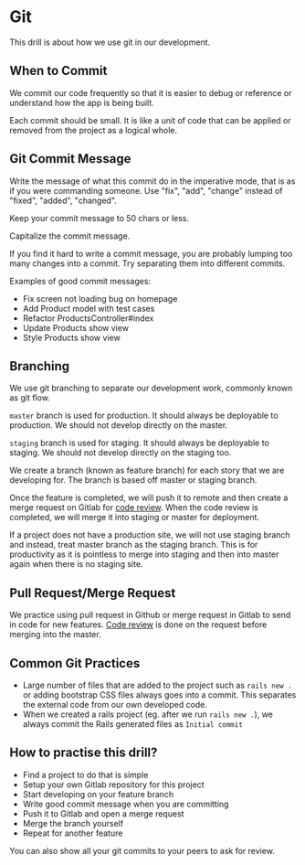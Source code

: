 # Git
This drill is about how we use git in our development.

## When to Commit
We commit our code frequently so that it is easier to debug or reference or understand how the app is being built.

Each commit should be small. It is like a unit of code that can be applied or removed from the project as a logical whole.

## Git Commit Message
Write the message of what this commit do in the imperative mode, that is as if you were commanding someone. Use "fix", "add", "change" instead of "fixed", "added", "changed".

Keep your commit message to 50 chars or less.

Capitalize the commit message.

If you find it hard to write a commit message, you are probably lumping too many changes into a commit. Try separating them into different commits.

Examples of good commit messages:
- Fix screen not loading bug on homepage
- Add Product model with test cases
- Refactor ProductsController#index
- Update Products show view
- Style Products show view

## Branching
We use git branching to separate our development work, commonly known as git flow.

`master` branch is used for production. It should always be deployable to production. We should not develop directly on the master.

`staging` branch is used for staging. It should always be deployable to staging. We should not develop directly on the staging too.

We create a branch (known as feature branch) for each story that we are developing for. The branch is based off master or staging branch. 

Once the feature is completed, we will push it to remote and then create a merge request on Gitlab for [code review](../../code-review/README.md). When the code review is completed, we will merge it into staging or master for deployment.

If a project does not have a production site, we will not use staging branch and instead, treat master branch as the staging branch. This is for productivity as it is pointless to merge into staging and then into master again when there is no staging site.

## Pull Request/Merge Request
We practice using pull request in Github or merge request in Gitlab to send in code for new features. [Code review](../../code-review/README.md) is done on the request before merging into the master.

## Common Git Practices
- Large number of files that are added to the project such as `rails new .` or adding bootstrap CSS files always goes into a commit. This separates the external code from our own developed code.
- When we created a rails project (eg. after we run `rails new .`), we always commit the Rails generated files as `Initial commit`

## How to practise this drill?
- Find a project to do that is simple
- Setup your own Gitlab repository for this project
- Start developing on your feature branch
- Write good commit message when you are committing
- Push it to Gitlab and open a merge request
- Merge the branch yourself
- Repeat for another feature

You can also show all your git commits to your peers to ask for review.
